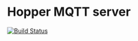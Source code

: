 # Hopper MQTT server

[![Build Status](https://travis-ci.com/dmweis/hopper_mqtt.svg?branch=master)](https://travis-ci.com/dmweis/hopper_mqtt)
